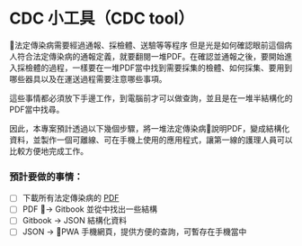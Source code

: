 CDC 小工具（CDC tool）
====================
法定傳染病需要經過通報、採檢體、送驗等等程序
但是光是如何確認眼前這個病人符合法定傳染病的通報定義，就要翻閱一堆PDF。在確認並通報之後，要開始進入採檢體的過程，一樣要在一堆PDF當中找到需要採集的檢體、如何採集、要用到哪些器具以及在運送過程需要注意哪些事項。

這些事情都必須放下手邊工作，到電腦前才可以做查詢，並且是在一堆半結構化的PDF當中找尋。

因此，本專案預計透過以下幾個步驟，將一堆法定傳染病說明PDF，變成結構化資料，並製作一個可離線、可在手機上使用的應用程式，讓第一線的護理人員可以比較方便地完成工作。

### 預計要做的事情：
- [ ] 下載所有法定傳染病的 [PDF](https://www.cdc.gov.tw/professional/diseasedefine.aspx?treeid=4c19a0252bbef869&nowtreeid=0fe296e4605ca88b) 
- [ ] PDF -> Gitbook 並從中找出一些結構
- [ ] Gitbook -> JSON 結構化資料
- [ ] JSON -> PWA 手機網頁，提供方便的查詢，可暫存在手機當中